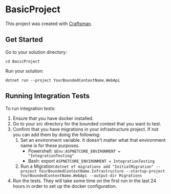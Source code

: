 # BasicProject

This project was created with [Craftsman](https://github.com/pdevito3/craftsman).

## Get Started

Go to your solution directory:

```shell
cd BasicProject
```

Run your solution:

```shell
dotnet run --project YourBoundedContextName.WebApi
```

## Running Integration Tests
To run integration tests:

1. Ensure that you have docker installed.
2. Go to your src directory for the bounded context that you want to test.
3. Confirm that you have migrations in your infrastructure project. If not you can add them by doing the following:
    1. Set an environment variable. It doesn't matter what that environment name is for these purposes.
        - Powershell: `$Env:ASPNETCORE_ENVIRONMENT = "IntegrationTesting"`
        - Bash: export `ASPNETCORE_ENVIRONMENT = IntegrationTesting`
    2. Run a Migration:`dotnet ef migrations add "InitialMigration" --project YourBoundedContextName.Infrastructure --startup-project YourBoundedContextName.WebApi --output-dir Migrations`
4. Run the tests. They will take some time on the first run in the last 24 hours in order to set up the docker configuration.
